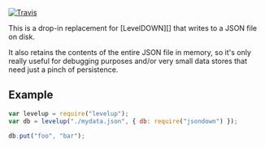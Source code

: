 [![Travis](https://secure.travis-ci.org/toolness/jsondown.png)](http://travis-ci.org/toolness/jsondown)

This is a drop-in replacement for [LevelDOWN][] that writes to
a JSON file on disk.

It also retains the contents of the entire JSON file in memory, so
it's only really useful for debugging purposes and/or very small
data stores that need just a pinch of persistence.

## Example

```js
var levelup = require("levelup");
var db = levelup("./mydata.json", { db: require("jsondown") });

db.put("foo", "bar");
```
